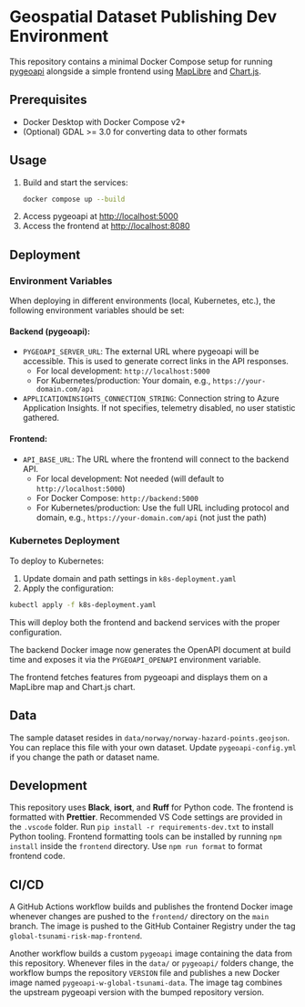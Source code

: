 # Geospatial Dataset Publishing Dev Environment

This repository contains a minimal Docker Compose setup for running
[pygeoapi](https://pygeoapi.io/) alongside a simple frontend using
[MapLibre](https://maplibre.org/) and [Chart.js](https://www.chartjs.org/).

## Prerequisites

- Docker Desktop with Docker Compose v2+
- (Optional) GDAL >= 3.0 for converting data to other formats

## Usage

1. Build and start the services:
   ```bash
   docker compose up --build
   ```
2. Access pygeoapi at [http://localhost:5000](http://localhost:5000)
3. Access the frontend at [http://localhost:8080](http://localhost:8080)

## Deployment

### Environment Variables

When deploying in different environments (local, Kubernetes, etc.), the following environment variables should be set:

#### Backend (pygeoapi):

- `PYGEOAPI_SERVER_URL`: The external URL where pygeoapi will be accessible. This is used to generate correct links in the API responses.
  - For local development: `http://localhost:5000`
  - For Kubernetes/production: Your domain, e.g., `https://your-domain.com/api`
- `APPLICATIONINSIGHTS_CONNECTION_STRING`: Connection string to Azure Application Insights. If not specifies, telemetry disabled, no user statistic gathered.

#### Frontend:

- `API_BASE_URL`: The URL where the frontend will connect to the backend API.
  - For local development: Not needed (will default to `http://localhost:5000`)
  - For Docker Compose: `http://backend:5000`
  - For Kubernetes/production: Use the full URL including protocol and domain, e.g., `https://your-domain.com/api` (not just the path)

### Kubernetes Deployment

To deploy to Kubernetes:

1. Update domain and path settings in `k8s-deployment.yaml`
2. Apply the configuration:

```bash
kubectl apply -f k8s-deployment.yaml
```

This will deploy both the frontend and backend services with the proper configuration.

The backend Docker image now generates the OpenAPI document at build
time and exposes it via the `PYGEOAPI_OPENAPI` environment variable.

The frontend fetches features from pygeoapi and displays them on a
MapLibre map and Chart.js chart.

## Data

The sample dataset resides in `data/norway/norway-hazard-points.geojson`. You can replace
this file with your own dataset. Update `pygeoapi-config.yml`
if you change the path or dataset name.

## Development

This repository uses **Black**, **isort**, and **Ruff** for Python code. The frontend is formatted with **Prettier**. Recommended VS Code settings are provided in the `.vscode` folder.
Run `pip install -r requirements-dev.txt` to install Python tooling. Frontend formatting tools can be installed by running `npm install` inside the `frontend` directory.
Use `npm run format` to format frontend code.

## CI/CD

A GitHub Actions workflow builds and publishes the frontend Docker image whenever
changes are pushed to the `frontend/` directory on the `main` branch. The image
is pushed to the GitHub Container Registry under the tag
`global-tsunami-risk-map-frontend`.

Another workflow builds a custom `pygeoapi` image containing the data from this
repository. Whenever files in the `data/` or `pygeoapi/` folders change, the
workflow bumps the repository `VERSION` file and publishes a new Docker image
named `pygeoapi-w-global-tsunami-data`. The image tag combines the upstream
pygeoapi version with the bumped repository version.
